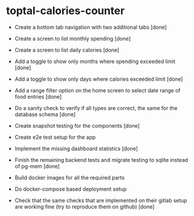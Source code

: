 # toptal-calories-counter

- Create a bottom tab navigation with two additional tabs [done]
- Create a screen to list monthly spending [done]
- Create a screen to list daily calories [done]
- Add a toggle to show only months where spending exceeded limit [done]
- Add a toggle to show only days where calories exceeded limit [done]
- Add a range filter option on the home screen to select date range of food entries [done]

- Do a sanity check to verify if all types are correct, the same for the database schema [done]
- Create snapshot testing for the components [done]
- Create e2e test setup for the app
- Implement the missing dashboard statistics [done]
- Finish the remaining backend tests and migrate testing to sqlite instead of pg-mem [done]
- Build docker images for all the required parts
- Do docker-compose based deployment setup
- Check that the same checks that are implemented on their gitlab setup are working fine (try to reproduce them on github) [done]
